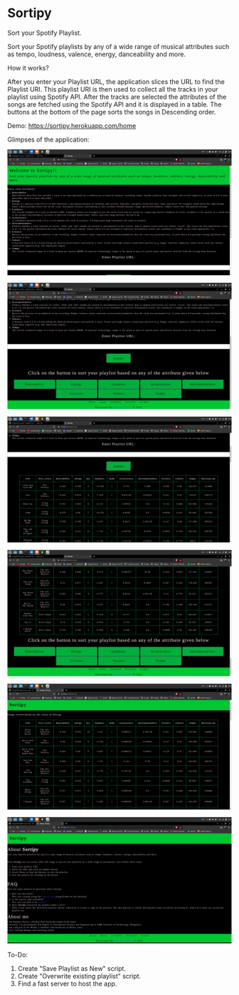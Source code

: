 # Sortipy
Sort your Spotify Playlist.

Sort your Spotify playlists by any of a wide range of musical attributes such as tempo, loudness, valence, energy, danceability and more.

How it works?

After you enter your Playlist URL, the application slices the URL to find the Playlist URI. This playlist URI is then used to collect all the tracks in your playlist using Spotify API.
After the tracks are selected the attributes of the songs are fetched using the Spotify API and it is displayed in a table.
The buttons at the bottom of the page sorts the songs in Descending order.


Demo: https://sortipy.herokuapp.com/home

Glimpses of the application: 

![ScreenShot](https://github.com/Shaheer-rossoneri14/Sortipy/blob/main/SS/Screenshot%20from%202022-05-13%2015-23-53.png)




![ScreenShot](https://github.com/Shaheer-rossoneri14/Sortipy/blob/main/SS/Screenshot%20from%202022-05-13%2015-24-11.png)




![ScreenShot](https://github.com/Shaheer-rossoneri14/Sortipy/blob/main/SS/Screenshot%20from%202022-05-13%2015-25-14.png)




![ScreenShot](https://github.com/Shaheer-rossoneri14/Sortipy/blob/main/SS/Screenshot%20from%202022-05-13%2015-25-29.png)




![ScreenShot](https://github.com/Shaheer-rossoneri14/Sortipy/blob/main/SS/Screenshot%20from%202022-05-13%2015-17-08.png)




![ScreenShot](https://github.com/Shaheer-rossoneri14/Sortipy/blob/main/SS/Screenshot%20from%202022-05-13%2015-17-53.png)



To-Do:
1. Create "Save Playlist as New" script.
2. Create "Overwrite existing playlist" script.
3. Find a fast server to host the app.

